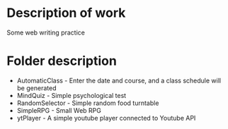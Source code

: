 # Description of work  
Some web writing practice  
# Folder description  
* AutomaticClass - Enter the date and course, and a class schedule will be generated  
* MindQuiz - Simple psychological test  
* RandomSelector - Simple random food turntable  
* SimpleRPG - Small Web RPG  
* ytPlayer - A simple youtube player connected to Youtube API
